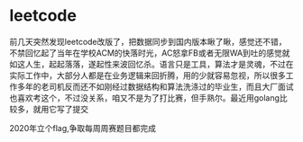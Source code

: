 # leetcode
前几天突然发现leetcode改版了，把数据同步到国内版本瞅了瞅，感觉还不错，不禁回忆起了当年在学校ACM的快落时光，AC怒拿FB或者无限WA到吐的感觉就如这人生，起起落落，遂起性来波回忆杀。语言只是工具，算法才是灵魂，不过在实际工作中，大部分人都是在业务逻辑来回折腾，用的少就容易忽视，所以很多工作多年的老司机反而还不如刚经过数据结构和算法洗涤过的毕业生，而且大厂面试也喜欢考这个，不过没关系，咱又不是为了打比赛，但手熟尔。最近用golang比较多，就用它写了提交  

2020年立个flag,争取每周周赛题目都完成  

